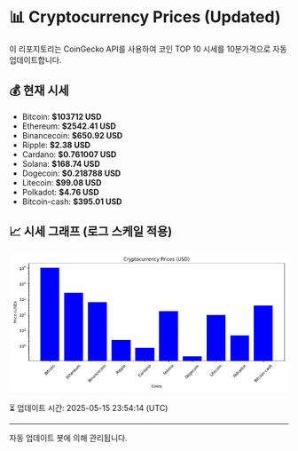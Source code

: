 
# 📊 Cryptocurrency Prices (Updated)

이 리포지토리는 CoinGecko API를 사용하여 코인 TOP 10 시세를 10분가격으로 자동 업데이트합니다.

## 💰 현재 시세
- Bitcoin: **$103712 USD**
- Ethereum: **$2542.41 USD**
- Binancecoin: **$650.92 USD**
- Ripple: **$2.38 USD**
- Cardano: **$0.761007 USD**
- Solana: **$168.74 USD**
- Dogecoin: **$0.218788 USD**
- Litecoin: **$99.08 USD**
- Polkadot: **$4.76 USD**
- Bitcoin-cash: **$395.01 USD**

## 📈 시세 그래프 (로그 스케일 적용)
![Crypto Prices](crypto_prices.png)

⏳ 업데이트 시간: 2025-05-15 23:54:14 (UTC)

---
자동 업데이트 봇에 의해 관리됩니다.
